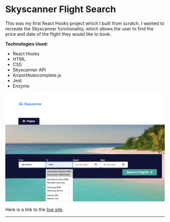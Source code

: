 # Skyscanner Flight Search 

This was my first React Hooks project which I built from scratch. I wanted to recreate the Skyscanner functionality, which allows the user to find the price and date of the flight they would like to book. 

**Technologies Used:**

- React Hooks
- HTML
- CSS
- Skyscanner API
- AirportAutocomplete.js
- Jest
- Enzyme


![project screenshot](/src/components/Utilities/skyscanner-screenshot.png)


Here is a link to the [live site](https://barts-skyscanner.netlify.app/).

---
